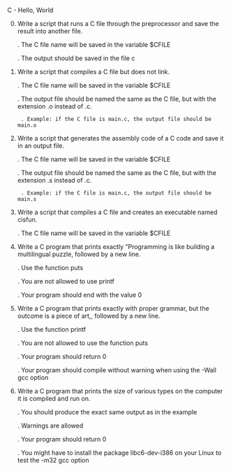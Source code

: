 C - Hello, World

0. Write a script that runs a C file through the preprocessor and save the result into another file.

	. The C file name will be saved in the variable $CFILE

	. The output should be saved in the file c

1. Write a script that compiles a C file but does not link.

	. The C file name will be saved in the variable $CFILE

	. The output file should be named the same as the C file, but with the extension .o instead of .c.

		. Example: if the C file is main.c, the output file should be main.o

2. Write a script that generates the assembly code of a C code and save it in an output file.

	. The C file name will be saved in the variable $CFILE

	. The output file should be named the same as the C file, but with the extension .s instead of .c.

		. Example: if the C file is main.c, the output file should be main.s

3. Write a script that compiles a C file and creates an executable named cisfun.

	. The C file name will be saved in the variable $CFILE

4. Write a C program that prints exactly "Programming is like building a multilingual puzzle, followed by a new line.

	. Use the function puts

	. You are not allowed to use printf

	. Your program should end with the value 0

5. Write a C program that prints exactly with proper grammar, but the outcome is a piece of art,, followed by a new line.

	. Use the function printf

	. You are not allowed to use the function puts

	. Your program should return 0

	. Your program should compile without warning when using the -Wall gcc option

6. Write a C program that prints the size of various types on the computer it is compiled and run on.

	. You should produce the exact same output as in the example

	. Warnings are allowed

	. Your program should return 0

	. You might have to install the package libc6-dev-i386 on your Linux to test the -m32 gcc option
